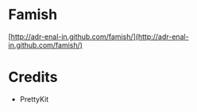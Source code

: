 # Famish

[http://adr-enal-in.github.com/famish/](http://adr-enal-in.github.com/famish/)

# Credits
- PrettyKit

